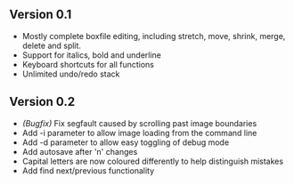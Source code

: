 ## Version 0.1 ##

  * Mostly complete boxfile editing, including stretch, move, shrink, merge, delete and split.
  * Support for italics, bold and underline
  * Keyboard shortcuts for all functions
  * Unlimited undo/redo stack

## Version 0.2 ##

  * _(Bugfix)_ Fix segfault caused by scrolling past image boundaries
  * Add -i parameter to allow image loading from the command line
  * Add -d parameter to allow easy toggling of debug mode
  * Add autosave after 'n' changes
  * Capital letters are now coloured differently to help distinguish mistakes
  * Add find next/previous functionality